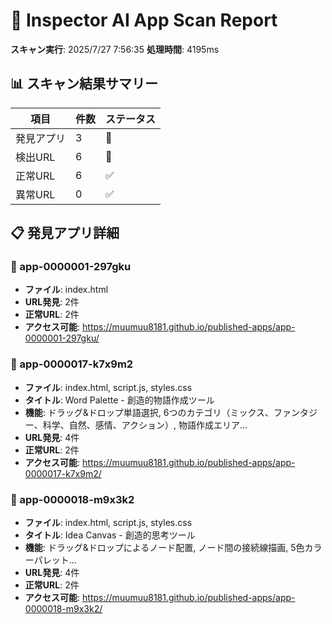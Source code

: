 # 📱 Inspector AI App Scan Report

**スキャン実行**: 2025/7/27 7:56:35
**処理時間**: 4195ms

## 📊 スキャン結果サマリー

| 項目 | 件数 | ステータス |
|------|------|------------|
| 発見アプリ | 3 | 📱 |
| 検出URL | 6 | 🔗 |
| 正常URL | 6 | ✅ |
| 異常URL | 0 | ✅ |

## 📋 発見アプリ詳細

### 📱 app-0000001-297gku

- **ファイル**: index.html
- **URL発見**: 2件
- **正常URL**: 2件
- **アクセス可能**: https://muumuu8181.github.io/published-apps/app-0000001-297gku/

### 📱 app-0000017-k7x9m2

- **ファイル**: index.html, script.js, styles.css
- **タイトル**: Word Palette - 創造的物語作成ツール
- **機能**: ドラッグ&ドロップ単語選択, 6つのカテゴリ（ミックス、ファンタジー、科学、自然、感情、アクション）, 物語作成エリア...
- **URL発見**: 4件
- **正常URL**: 2件
- **アクセス可能**: https://muumuu8181.github.io/published-apps/app-0000017-k7x9m2/

### 📱 app-0000018-m9x3k2

- **ファイル**: index.html, script.js, styles.css
- **タイトル**: Idea Canvas - 創造的思考ツール
- **機能**: ドラッグ&ドロップによるノード配置, ノード間の接続線描画, 5色カラーパレット...
- **URL発見**: 4件
- **正常URL**: 2件
- **アクセス可能**: https://muumuu8181.github.io/published-apps/app-0000018-m9x3k2/

